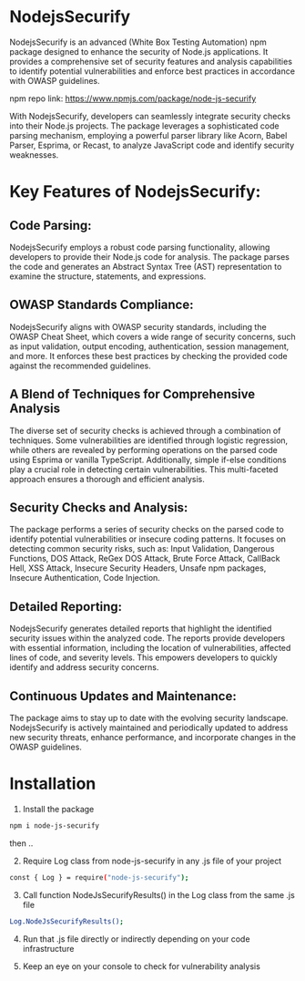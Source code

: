 # NodejsSecurify

NodejsSecurify is an advanced (White Box Testing Automation) npm package designed to enhance the security of Node.js applications. It provides a comprehensive set of security features and analysis capabilities to identify potential vulnerabilities and enforce best practices in accordance with OWASP guidelines.

npm repo link: https://www.npmjs.com/package/node-js-securify

With NodejsSecurify, developers can seamlessly integrate security checks into their Node.js projects. The package leverages a sophisticated code parsing mechanism, employing a powerful parser library like Acorn, Babel Parser, Esprima, or Recast, to analyze JavaScript code and identify security weaknesses.

# Key Features of NodejsSecurify:

## Code Parsing:
 NodejsSecurify employs a robust code parsing functionality, allowing developers to provide their Node.js code for analysis. The package parses the code and generates an Abstract Syntax Tree (AST) representation to examine the structure, statements, and expressions.

## OWASP Standards Compliance: 
NodejsSecurify aligns with OWASP security standards, including the OWASP Cheat Sheet, which covers a wide range of security concerns, such as input validation, output encoding, authentication, session management, and more. It enforces these best practices by checking the provided code against the recommended guidelines.

## A Blend of Techniques for Comprehensive Analysis
The diverse set of security checks is achieved through a combination of techniques. Some vulnerabilities are identified through logistic regression, while others are revealed by performing operations on the parsed code using Esprima or vanilla TypeScript. Additionally, simple if-else conditions play a crucial role in detecting certain vulnerabilities. This multi-faceted approach ensures a thorough and efficient analysis.

## Security Checks and Analysis: 
The package performs a series of security checks on the parsed code to identify potential vulnerabilities or insecure coding patterns. It focuses on detecting common security risks, such as: Input Validation, Dangerous Functions, DOS Attack, ReGex DOS Attack, Brute Force Attack, CallBack Hell, XSS Attack, Insecure Security Headers, Unsafe npm packages, Insecure Authentication, Code Injection.

## Detailed Reporting: 
NodejsSecurify generates detailed reports that highlight the identified security issues within the analyzed code. The reports provide developers with essential information, including the location of vulnerabilities, affected lines of code, and severity levels. This empowers developers to quickly identify and address security concerns.

## Continuous Updates and Maintenance: 
The package aims to stay up to date with the evolving security landscape. NodejsSecurify is actively maintained and periodically updated to address new security threats, enhance performance, and incorporate changes in the OWASP guidelines.


# Installation 

1. Install the package

```bash
npm i node-js-securify
```

then ..

2. Require Log class from node-js-securify in any .js file of your project

```bash
const { Log } = require("node-js-securify");
```

3. Call function NodeJsSecurifyResults() in the Log class from the same .js file

```bash
Log.NodeJsSecurifyResults();
```

4. Run that .js file directly or indirectly depending on your code infrastructure

5. Keep an eye on your console to check for vulnerability analysis
